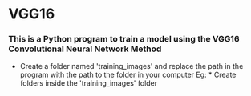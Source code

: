 # VGG16
### This is a Python program to train a model using the VGG16 Convolutional Neural Network Method
* Create a folder named 'training_images' and replace the path in the program with the path to the folder in your computer
 Eg: *
Create folders inside the 'training_images' folder 
